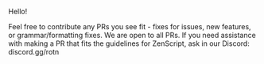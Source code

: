 Hello! 

Feel free to contribute any PRs you see fit - fixes for issues, new features, or grammar/formatting fixes. We are open to all PRs. If you need assistance with making a PR that fits the guidelines for ZenScript, ask in our Discord: discord.gg/rotn
